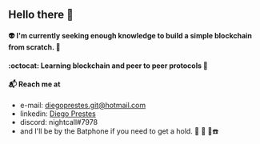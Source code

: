 ## Hello there :space_invader:

#### :alien: I'm currently seeking enough knowledge to build a simple blockchain from scratch. 🤔

#### :octocat: Learning blockchain and peer to peer protocols 🧠

#### :mailbox_with_mail: Reach me at

- e-mail: <diegoprestes.git@hotmail.com>
- linkedin: [Diego Prestes](https://www.linkedin.com/in/diegoprestesgit/)
- discord: nightcall#7978
- and I'll be by the Batphone if you need to get a hold. :movie_camera: :vhs: 🦇☎️
